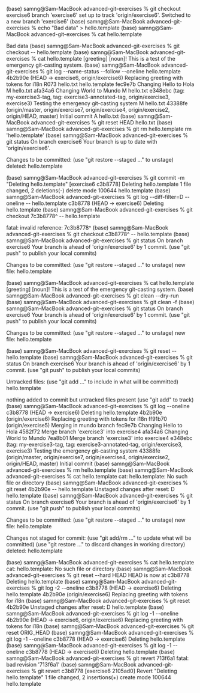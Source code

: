 (base) samng@Sam-MacBook advanced-git-exercises % git checkout exercise6
branch 'exercise6' set up to track 'origin/exercise6'.
Switched to a new branch 'exercise6'
(base) samng@Sam-MacBook advanced-git-exercises % echo "Bad data" > hello.template
(base) samng@Sam-MacBook advanced-git-exercises % cat hello.template

Bad data
(base) samng@Sam-MacBook advanced-git-exercises % git checkout -- hello.template
(base) samng@Sam-MacBook advanced-git-exercises % cat hello.template
[greeting] [noun]!
This is a test of the emergency git-casting system.
(base) samng@Sam-MacBook advanced-git-exercises % git log --name-status --follow --oneline hello.template
4b2b90e (HEAD -> exercise6, origin/exercise6) Replacing greeting with tokens for i18n
R073    hello.txt       hello.template
fec9e7b Changing Hello to Hola
M       hello.txt
afa34a6 Changing World to Mundo
M       hello.txt
e348ebc (tag: my-exercise3-tag, tag: exercise3-annotated-tag, origin/exercise3, exercise3) Testing the emergency git-casting system
M       hello.txt
43388fe (origin/master, origin/exercise7, origin/exercise4, origin/exercise2, origin/HEAD, master) Initial commit
A       hello.txt
(base) samng@Sam-MacBook advanced-git-exercises % git reset HEAD hello.txt
(base) samng@Sam-MacBook advanced-git-exercises % git rm hello.template
rm 'hello.template'
(base) samng@Sam-MacBook advanced-git-exercises % git status
On branch exercise6
Your branch is up to date with 'origin/exercise6'.

Changes to be committed:
  (use "git restore --staged <file>..." to unstage)
	deleted:    hello.template

(base) samng@Sam-MacBook advanced-git-exercises % git commit -m "Deleting hello.template"
[exercise6 c3b8778] Deleting hello.template
 1 file changed, 2 deletions(-)
 delete mode 100644 hello.template
(base) samng@Sam-MacBook advanced-git-exercises %  git log --diff-filter=D --oneline -- hello.template
c3b8778 (HEAD -> exercise6) Deleting hello.template
(base) samng@Sam-MacBook advanced-git-exercises % git checkout 7c3b8778^ -- hello.template

fatal: invalid reference: 7c3b8778^
(base) samng@Sam-MacBook advanced-git-exercises % git checkout c3b8778^ -- hello.template
(base) samng@Sam-MacBook advanced-git-exercises % git status
On branch exercise6
Your branch is ahead of 'origin/exercise6' by 1 commit.
  (use "git push" to publish your local commits)

Changes to be committed:
  (use "git restore --staged <file>..." to unstage)
	new file:   hello.template

(base) samng@Sam-MacBook advanced-git-exercises % cat hello.template
[greeting] [noun]!
This is a test of the emergency git-casting system.
(base) samng@Sam-MacBook advanced-git-exercises % git clean --dry-run
(base) samng@Sam-MacBook advanced-git-exercises % git clean -f
(base) samng@Sam-MacBook advanced-git-exercises % git status
On branch exercise6
Your branch is ahead of 'origin/exercise6' by 1 commit.
  (use "git push" to publish your local commits)

Changes to be committed:
  (use "git restore --staged <file>..." to unstage)
	new file:   hello.template

(base) samng@Sam-MacBook advanced-git-exercises % git reset -- hello.template
(base) samng@Sam-MacBook advanced-git-exercises % git status
On branch exercise6
Your branch is ahead of 'origin/exercise6' by 1 commit.
  (use "git push" to publish your local commits)

Untracked files:
  (use "git add <file>..." to include in what will be committed)
	hello.template

nothing added to commit but untracked files present (use "git add" to track)
(base) samng@Sam-MacBook advanced-git-exercises % git log --oneline
c3b8778 (HEAD -> exercise6) Deleting hello.template
4b2b90e (origin/exercise6) Replacing greeting with tokens for i18n
ff91b70 (origin/exercise5) Merging in mundo branch
fec9e7b Changing Hello to Hola
4582f72 Merge branch 'exercise3' into exercise4
afa34a6 Changing World to Mundo
7ea8b01 Merge branch 'exercise3' into exercise4
e348ebc (tag: my-exercise3-tag, tag: exercise3-annotated-tag, origin/exercise3, exercise3) Testing the emergency git-casting system
43388fe (origin/master, origin/exercise7, origin/exercise4, origin/exercise2, origin/HEAD, master) Initial commit
(base) samng@Sam-MacBook advanced-git-exercises % rm hello.template
(base) samng@Sam-MacBook advanced-git-exercises % cat hello.template
cat: hello.template: No such file or directory
(base) samng@Sam-MacBook advanced-git-exercises % git reset 4b2b90e -- hello.template
Unstaged changes after reset:
D	hello.template
(base) samng@Sam-MacBook advanced-git-exercises % git status
On branch exercise6
Your branch is ahead of 'origin/exercise6' by 1 commit.
  (use "git push" to publish your local commits)

Changes to be committed:
  (use "git restore --staged <file>..." to unstage)
	new file:   hello.template

Changes not staged for commit:
  (use "git add/rm <file>..." to update what will be committed)
  (use "git restore <file>..." to discard changes in working directory)
	deleted:    hello.template

(base) samng@Sam-MacBook advanced-git-exercises % cat hello.template
cat: hello.template: No such file or directory
(base) samng@Sam-MacBook advanced-git-exercises % git reset --hard HEAD
HEAD is now at c3b8778 Deleting hello.template
(base) samng@Sam-MacBook advanced-git-exercises % git log -2 --oneline
c3b8778 (HEAD -> exercise6) Deleting hello.template
4b2b90e (origin/exercise6) Replacing greeting with tokens for i18n
(base) samng@Sam-MacBook advanced-git-exercises % git reset 4b2b90e
Unstaged changes after reset:
D	hello.template
(base) samng@Sam-MacBook advanced-git-exercises % git log -1 --oneline
4b2b90e (HEAD -> exercise6, origin/exercise6) Replacing greeting with tokens for i18n
(base) samng@Sam-MacBook advanced-git-exercises % git reset ORIG_HEAD
(base) samng@Sam-MacBook advanced-git-exercises % git log -1 --oneline
c3b8778 (HEAD -> exercise6) Deleting hello.template
(base) samng@Sam-MacBook advanced-git-exercises % git log -1 --oneline
c3b8778 (HEAD -> exercise6) Deleting hello.template
(base) samng@Sam-MacBook advanced-git-exercises % git revert 713f6a1
fatal: bad revision '713f6a1'
(base) samng@Sam-MacBook advanced-git-exercises % git revert c3b8778
[exercise6 2105ad0] Revert "Deleting hello.template"
 1 file changed, 2 insertions(+)
 create mode 100644 hello.template